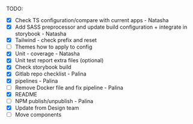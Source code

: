 TODO:

- [x] Check TS configuration/compare with current apps - Natasha
- [x] Add SASS preprocessor and update build configuration + integrate in storybook - Natasha
- [x] Tailwind - check prefix and reset
- [ ] Themes how to apply to config
- [x] Unit - coverage - Natasha
- [x] Unit test report extra files (optional)
- [x] Check storybook build
- [x] Gitlab repo checklist - Palina
- [x] pipelines - Palina
- [ ] Remove Docker file and fix pipeline - Palina
- [x] README
- [ ] NPM publish/unpublish - Palina
- [x] Update from Design team
- [ ] Move components
